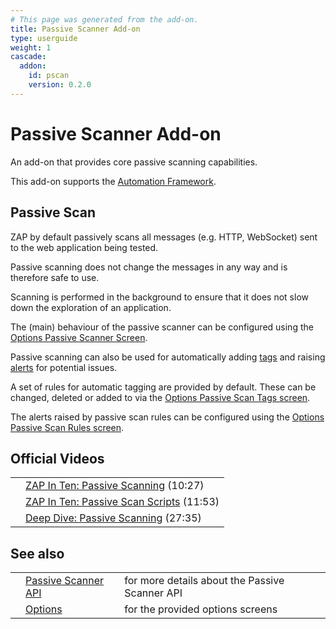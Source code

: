 ```yaml
---
# This page was generated from the add-on.
title: Passive Scanner Add-on
type: userguide
weight: 1
cascade:
  addon:
    id: pscan
    version: 0.2.0
---
```


# Passive Scanner Add-on

An add-on that provides core passive scanning capabilities.


This add-on supports the [Automation Framework](/docs/desktop/addons/passive-scanner/automation/).

## Passive Scan


ZAP by default passively scans all messages (e.g. HTTP, WebSocket) sent to the web application being tested.  

Passive scanning does not change the messages in any way and is therefore safe to use.  

Scanning is performed in the background to ensure that it does not slow down the exploration of an application.


The (main) behaviour of the passive scanner can be configured using the [Options Passive Scanner Screen](/docs/desktop/addons/passive-scanner/options/scanner/).


Passive scanning can also be used for automatically adding [tags](/docs/desktop/start/features/tags/)
and raising [alerts](/docs/desktop/start/features/alerts/) for potential issues.  

A set of rules for automatic tagging are provided by default. These can be changed, deleted or
added to via the [Options Passive Scan Tags screen](/docs/desktop/addons/passive-scanner/options/tags/).


The alerts raised by passive scan rules can be configured using the [Options Passive Scan Rules screen](/docs/desktop/addons/passive-scanner/options/rules/).

## Official Videos

|   |                                                                                                |
|---|------------------------------------------------------------------------------------------------|
|   | [ZAP In Ten: Passive Scanning](https://play.sonatype.com/watch/vDWpoYjHi7fSLYFDQPWgMF) (10:27) |
|   | [ZAP In Ten: Passive Scan Scripts](https://play.vidyard.com/HfENJ3GJB3zbD6sMscDrjD) (11:53)    |
|   | [Deep Dive: Passive Scanning](https://www.youtube.com/watch?v=Rx42kyrB0nk) (27:35)             |

## See also

|   |                                                                  |                                                |
|---|------------------------------------------------------------------|------------------------------------------------|
|   | [Passive Scanner API](/docs/desktop/addons/passive-scanner/api/) | for more details about the Passive Scanner API |
|   | [Options](/docs/desktop/addons/passive-scanner/options/)         | for the provided options screens               |
